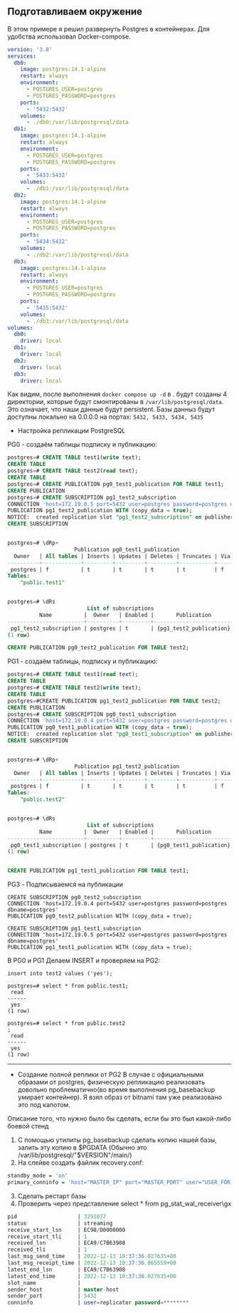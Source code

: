 
## Подготавливаем окружение
В этом примере я решил развернуть Postgres в контейнерах. Для удобства использовал Docker-compose.
```yaml
version: '3.8'
services:
  db0:
    image: postgres:14.1-alpine
    restart: always
    environment:
      - POSTGRES_USER=postgres
      - POSTGRES_PASSWORD=postgres
    ports:
      - '5432:5432'
    volumes:
      - ./db0:/var/lib/postgresql/data
  db1:
    image: postgres:14.1-alpine
    restart: always
    environment:
      - POSTGRES_USER=postgres
      - POSTGRES_PASSWORD=postgres
    ports:
      - '5433:5432'
    volumes:
      - ./db1:/var/lib/postgresql/data
  db2:
    image: postgres:14.1-alpine
    restart: always
    environment:
      - POSTGRES_USER=postgres
      - POSTGRES_PASSWORD=postgres
    ports:
      - '5434:5432'
    volumes:
      - ./db2:/var/lib/postgresql/data
  db3:
    image: postgres:14.1-alpine
    restart: always
    environment:
      - POSTGRES_USER=postgres
      - POSTGRES_PASSWORD=postgres
    ports:
      - '5435:5432'
    volumes:
      - ./db3:/var/lib/postgresql/data
volumes:
  db0:
    driver: local
  db1:
    driver: local
  db2:
    driver: local
  db3:
    driver: local

```
Как видим, после выполнения `docker compose up -d` в . будут созданы 4 директории, которые будут смонтированы в `/var/lib/postgresql/data`. Это означает, что наши данные будут persistent.
Базы данныз будут доступны локально на 0.0.0.0 на портах: `5432, 5433, 5434, 5435`

- Настройка репликации PostgreSQL

PG0 - создаём таблицы подписку и публикацию:
```SQL
postgres=# CREATE TABLE test1(write text);
CREATE TABLE
postgres=# CREATE TABLE test2(read text);
CREATE TABLE
postgres=# CREATE PUBLICATION pg0_test1_publication FOR TABLE test1;
CREATE PUBLICATION
postgres=# CREATE SUBSCRIPTION pg1_test2_subscription
CONNECTION 'host=172.19.0.5 port=5432 user=postgres password=postgres dbname=postgres'
PUBLICATION pg1_test2_publication WITH (copy_data = true);
NOTICE:  created replication slot "pg1_test2_subscription" on publisher
CREATE SUBSCRIPTION


postgres=# \dRp+
                     Publication pg0_test1_publication
  Owner   | All tables | Inserts | Updates | Deletes | Truncates | Via root
----------+------------+---------+---------+---------+-----------+----------
 postgres | f          | t       | t       | t       | t         | f
Tables:
    "public.test1"


postgres=# \dRs
                         List of subscriptions
          Name          |  Owner   | Enabled |       Publication
------------------------+----------+---------+-------------------------
 pg1_test2_subscription | postgres | t       | {pg1_test2_publication}
(1 row)

CREATE PUBLICATION pg0_test2_publication FOR TABLE test2;


```

PG1 - создаём таблицы, подписку и публикацию:

```sql
postgres=# CREATE TABLE test1(read text);
CREATE TABLE
postgres=# CREATE TABLE test2(write text);
CREATE TABLE
postgres=#CREATE PUBLICATION pg1_test2_publication FOR TABLE test2;
CREATE PUBLICATION
postgres=# CREATE SUBSCRIPTION pg0_test1_subscription
CONNECTION 'host=172.19.0.4 port=5432 user=postgres password=postgres dbname=postgres'
PUBLICATION pg0_test1_publication WITH (copy_data = true);
NOTICE:  created replication slot "pg0_test1_subscription" on publisher
CREATE SUBSCRIPTION


postgres=# \dRp+
                     Publication pg1_test2_publication
  Owner   | All tables | Inserts | Updates | Deletes | Truncates | Via root
----------+------------+---------+---------+---------+-----------+----------
 postgres | f          | t       | t       | t       | t         | f
Tables:
    "public.test2"


postgres=# \dRs
                         List of subscriptions
          Name          |  Owner   | Enabled |       Publication
------------------------+----------+---------+-------------------------
 pg0_test1_subscription | postgres | t       | {pg0_test1_publication}
(1 row)


CREATE PUBLICATION pg1_test1_publication FOR TABLE test1;

```

PG3 - Подписываемся на публикации

```
CREATE SUBSCRIPTION pg0_test2_subscription
CONNECTION 'host=172.19.0.4 port=5432 user=postgres password=postgres dbname=postgres'
PUBLICATION pg0_test2_publication WITH (copy_data = true);

CREATE SUBSCRIPTION pg1_test1_subscription
CONNECTION 'host=172.19.0.5 port=5432 user=postgres password=postgres dbname=postgres'
PUBLICATION pg1_test1_publication WITH (copy_data = true);
```

В PG0 и PG1 Делаем INSERT и проверяем на PG2:
```
insert into test2 values ('yes');

postgres=# select * from public.test1;
 read
------
 yes
(1 row)

postgres=# select * from public.test2
;
 read
------
 yes
(1 row)

```
****
- Создание полной реплики от PG2
В случае с официальными образами от postgres, физическую репликацию реализовать довольно проблематично(во время выполнения pg_basebackup умирает контейнер). Я взял образ от bitnami там уже реализовано это под капотом.

Описание того, что нужно было бы сделать, если бы это был какой-либо боевой стенд
1) С помощью утилиты pg_basebackup сделать копию нашей базы, залить эту копию в $PGDATA (Обычно это /var/lib/postgresql/"$VERSION"/main/)
2) На слейве создать файлик recovery.conf:
```bash
standby_mode = 'on'
primary_conninfo = 'host="MASTER_IP" port="MASTER_PORT" user="USER_FOR_REPLICATION" password="PASS_OF_USER_FOR_REPLICATION" sslmode=verify-full'
```
3) Сделать рестарт базы
4) Проверить через представление select * from pg_stat_wal_receiver\gx
```SQL
pid                   | 3291077
status                | streaming
receive_start_lsn     | EC98/D0000000
receive_start_tli     | 1
received_lsn          | ECA9/C7B63908
received_tli          | 1
last_msg_send_time    | 2022-12-13 10:37:36.027635+00
last_msg_receipt_time | 2022-12-13 10:37:36.065559+00
latest_end_lsn        | ECA9/C7B63908
latest_end_time       | 2022-12-13 10:37:36.027635+00
slot_name             |
sender_host           | master-host
sender_port           | 5432
conninfo              | user=replicator password=********
```
